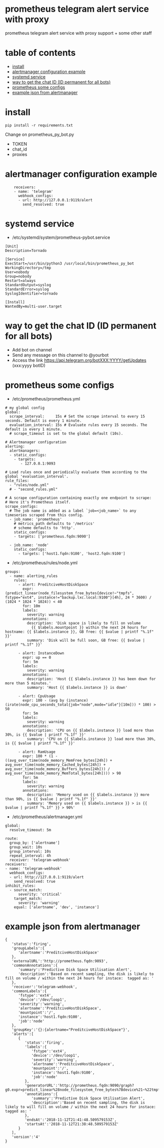 # prometheus telegram alert service with proxy
prometheus telegram alert service with proxy support + some other staff

table of contents
=================

   * [install](#install)
   * [alertmanager configuration example](#alertmanager-configuration-example)
   * [systemd service](#systemd-service)
   * [way to get the chat ID (ID permanent for all bots)](#way-to-get-the-chat-id-id-permanent-for-all-bots)
   * [prometheus some configs](#prometheus-some-configs)
   * [example json from alertmanager](#example-json-from-alertmanager)

# install
```
pip install -r requirements.txt
```

Change on prometheus_py_bot.py
* TOKEN
* chat_id
* proxies

# alertmanager configuration example
```
	receivers:
	- name: 'telegram'
	  webhook_configs:
	  - url: http://127.0.0.1:9119/alert
	    send_resolved: true
```      

# systemd service 

* /etc/systemd/system/prometheus-pybot.service   
```
[Unit]
Description=Tornado

[Service]
ExecStart=/usr/bin/python3 /usr/local/bin/prometheus_py_bot
WorkingDirectory=/tmp
User=nobody
Group=nobody
Restart=always
StandardOutput=syslog
StandardError=syslog
SyslogIdentifier=tornado

[Install]
WantedBy=multi-user.target
```
# way to get the chat ID (ID permanent for all bots)
* Add bot on channel
* Send any message on this channel to @yourbot
* Access the link https://api.telegram.org/botXXX:YYYY/getUpdates (xxx:yyyy botID)

# prometheus some configs

* /etc/prometheus/prometheus.yml 
```
# my global config
global:
  scrape_interval:     15s # Set the scrape interval to every 15 seconds. Default is every 1 minute.
  evaluation_interval: 15s # Evaluate rules every 15 seconds. The default is every 1 minute.
  # scrape_timeout is set to the global default (10s).

# Alertmanager configuration
alerting:
  alertmanagers:
  - static_configs:
    - targets:
       - 127.0.0.1:9093

# Load rules once and periodically evaluate them according to the global 'evaluation_interval'.
rule_files:
  - "rules/node.yml"
  # - "second_rules.yml"

# A scrape configuration containing exactly one endpoint to scrape:
# Here it's Prometheus itself.
scrape_configs:
  # The job name is added as a label `job=<job_name>` to any timeseries scraped from this config.
  - job_name: 'prometheus'
    # metrics_path defaults to '/metrics'
    # scheme defaults to 'http'.
    static_configs:
    - targets: ['prometheus.fqdn:9090']

  - job_name: 'node'
    static_configs:
      - targets: ['host1.fqdn:9100', 'host2.fqdn:9100']
```

* /etc/prometheus/rules/node.yml 
```
groups:
  - name: alerting_rules
    rules:
      - alert: PreditciveHostDiskSpace
        expr: (predict_linear(node_filesystem_free_bytes{device!~"tmpfs", fstype="ext4", instance!="backup.lxc.local:9100"}[4h], 24 * 3600) / (1024 * 1024 * 1024)) < 40
        for: 10m
        labels:
          severity: warning
        annotations:
          description: 'Disk space is likely to fill on volume
            {{ $labels.mountpoint }} within the next 24 hours for hostname: {{ $labels.instance }}, GB free: {{ $value | printf "%.1f" }}'
          summary: 'Disk will be full soon, GB free: {{ $value | printf "%.1f" }}'

      - alert: InstanceDown
        expr: up == 0
        for: 5m
        labels:
          severity: warning
        annotations:
          description: 'Host {{ $labels.instance }} has been down for more than 5 minutes.'
          summary: 'Host {{ $labels.instance }} is down'

      - alert: CpuUsage
        expr: 100 - (avg by (instance) (irate(node_cpu_seconds_total{job="node",mode="idle"}[10m])) * 100) > 50
        for: 5m
        labels:
          severity: warning
        annotations:
          description: 'CPU on {{ $labels.instance }} load more than 30%, is {{ $value | printf "%.1f" }}'
          summary: 'CPU on {{ $labels.instance }} load more than 30%, is {{ $value | printf "%.1f" }}'

      - alert: RamUsage
        expr: 100 * (1 - ((avg_over_time(node_memory_MemFree_bytes[24h]) + avg_over_time(node_memory_Cached_bytes[24h]) + avg_over_time(node_memory_Buffers_bytes[24h])) / avg_over_time(node_memory_MemTotal_bytes[24h]))) > 90
        for: 5m
        labels:
          severity: warning
        annotations:
          description: 'Memory used on {{ $labels.instance }} more than 90%, is {{ $value | printf "%.1f" }}'
          summary: 'Memory used on {{ $labels.instance }} > is {{ $value | printf "%.1f" }} > 90%'
```

* /etc/prometheus/alertmanager.yml 
```
global:
  resolve_timeout: 5m

route:
  group_by: ['alertname']
  group_wait: 10s
  group_interval: 10s
  repeat_interval: 4h
  receiver: 'telegram-webhook'
receivers:
- name: 'telegram-webhook'
  webhook_configs:
  - url: http://127.0.0.1:9119/alert
    send_resolved: true
inhibit_rules:
  - source_match:
      severity: 'critical'
    target_match:
      severity: 'warning'
    equal: ['alertname', 'dev', 'instance']
```
# example json from alertmanager
```
{
   'status':'firing',
   'groupLabels':{
      'alertname':'PreditciveHostDiskSpace'
   },
   'externalURL':'http://prometheus.fqdn:9093',
   'commonAnnotations':{
      'summary':'Predictive Disk Space Utilisation Alert',
      'description':'Based on recent sampling, the disk is likely to fill on volume / within the next 24 hours for instace:  tagged as: '
   },
   'receiver':'telegram-webhook',
   'commonLabels':{
      'fstype':'ext4',
      'device':'/dev/loop1',
      'severity':'warning',
      'alertname':'PreditciveHostDiskSpace',
      'mountpoint':'/',
      'instance':'host1.fqdn:9100',
      'job':'node'
   },
   'groupKey':'{}:{alertname="PreditciveHostDiskSpace"}',
   'alerts':[
      {
         'status':'firing',
         'labels':{
            'fstype':'ext4',
            'device':'/dev/loop1',
            'severity':'warning',
            'alertname':'PreditciveHostDiskSpace',
            'mountpoint':'/',
            'instance':'host1.fqdn:9100',
            'job':'node'
         },
         'generatorURL':'http://prometheus.fqdn:9090/graph?g0.expr=predict_linear%28node_filesystem_free_bytes%7Bdevice%21~%22tmpfs%22%2Cfstype%3D%22ext4%22%2Cinstance%21%3D%22backup.lxc.local%3A9100%22%7D%5B4h%5D%2C+24+%2A+3600%29+%3C+3e%2B10&g0.tab=1',
         'annotations':{
            'summary':'Predictive Disk Space Utilisation Alert',
            'description':'Based on recent sampling, the disk is likely to will fill on volume / within the next 24 hours for instace:  tagged as: '
         },
         'endsAt':'2018-11-12T21:41:48.509579153Z',
         'startsAt':'2018-11-12T21:38:48.509579153Z'
      }
   ],
   'version':'4'
}
```
